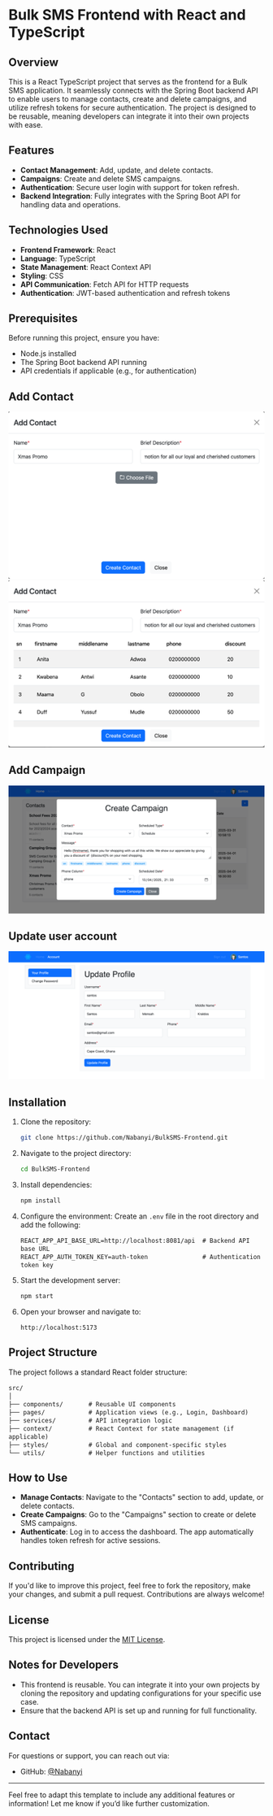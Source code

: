 # Bulk SMS Frontend with React and TypeScript

## Overview
This is a React TypeScript project that serves as the frontend for a Bulk SMS application. It seamlessly connects with the Spring Boot backend API to enable users to manage contacts, create and delete campaigns, and utilize refresh tokens for secure authentication. The project is designed to be reusable, meaning developers can integrate it into their own projects with ease.

## Features
- **Contact Management**: Add, update, and delete contacts.
- **Campaigns**: Create and delete SMS campaigns.
- **Authentication**: Secure user login with support for token refresh.
- **Backend Integration**: Fully integrates with the Spring Boot API for handling data and operations.

## Technologies Used
- **Frontend Framework**: React
- **Language**: TypeScript
- **State Management**: React Context API
- **Styling**: CSS
- **API Communication**: Fetch API for HTTP requests
- **Authentication**: JWT-based authentication and refresh tokens

## Prerequisites
Before running this project, ensure you have:
- Node.js installed
- The Spring Boot backend API running
- API credentials if applicable (e.g., for authentication)

## Add Contact
<img src="add-0.png" alt="add contact">

<img src="add-1.png" alt="add contact">

## Add Campaign
<img src="add-campaign.png" alt="add campaign">

## Update user account
<img src="account.png" alt="add account">

## Installation
1. Clone the repository:
   ```bash
   git clone https://github.com/Nabanyi/BulkSMS-Frontend.git
   ```

2. Navigate to the project directory:
   ```bash
   cd BulkSMS-Frontend
   ```

3. Install dependencies:
   ```bash
   npm install
   ```

4. Configure the environment:
   Create an `.env` file in the root directory and add the following:
   ```env
   REACT_APP_API_BASE_URL=http://localhost:8081/api  # Backend API base URL
   REACT_APP_AUTH_TOKEN_KEY=auth-token               # Authentication token key
   ```

5. Start the development server:
   ```bash
   npm start
   ```

6. Open your browser and navigate to:
   ```
   http://localhost:5173
   ```

## Project Structure
The project follows a standard React folder structure:

```
src/
│
├── components/       # Reusable UI components
├── pages/            # Application views (e.g., Login, Dashboard)
├── services/         # API integration logic
├── context/          # React Context for state management (if applicable)
├── styles/           # Global and component-specific styles
└── utils/            # Helper functions and utilities
```

## How to Use
- **Manage Contacts**: Navigate to the "Contacts" section to add, update, or delete contacts.
- **Create Campaigns**: Go to the "Campaigns" section to create or delete SMS campaigns.
- **Authenticate**: Log in to access the dashboard. The app automatically handles token refresh for active sessions.


## Contributing
If you'd like to improve this project, feel free to fork the repository, make your changes, and submit a pull request. Contributions are always welcome!

## License
This project is licensed under the [MIT License](LICENSE).

## Notes for Developers
- This frontend is reusable. You can integrate it into your own projects by cloning the repository and updating configurations for your specific use case.
- Ensure that the backend API is set up and running for full functionality.

## Contact
For questions or support, you can reach out via:
- GitHub: [@Nabanyi](https://github.com/Nabanyi)

---

Feel free to adapt this template to include any additional features or information! Let me know if you’d like further customization.